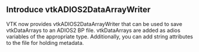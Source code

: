 ## Introduce vtkADIOS2DataArrayWriter


VTK now provides vtkADIOS2DataArrayWriter that can be used to save
vtkDataArrays to an ADIOS2 BP file.  vtkDataArrays are added as adios variables
of the appropriate type. Additionally, you can add string attributes to the file
for holding metadata.
